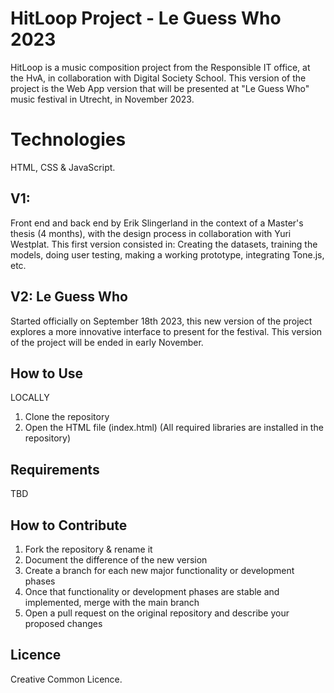 # HitLoop Project - Le Guess Who 2023
HitLoop is a music composition project from the Responsible IT office, at the HvA, in collaboration with Digital Society School. This version of the project is the Web App version that will be presented at "Le Guess Who" music festival in Utrecht, in November 2023.

# Technologies
HTML, CSS & JavaScript.


## V1:
Front end and back end by Erik Slingerland in the context of a Master's thesis (4 months), with the design process in collaboration with Yuri Westplat. 
This first version consisted in: Creating the datasets, training the models, doing user testing, making a working prototype, integrating Tone.js, etc.

## V2: Le Guess Who
Started officially on September 18th 2023, this new version of the project explores a more innovative interface to present for the festival. This version of the project will be ended in early November.

## How to Use
LOCALLY
1. Clone the repository
2. Open the HTML file (index.html)
(All required libraries are installed in the repository)

## Requirements
TBD

## How to Contribute
1. Fork the repository & rename it
2. Document the difference of the new version
3. Create a branch for each new major functionality or development phases
4. Once that functionality or development phases are stable and implemented, merge with the main branch
5. Open a pull request on the original repository and describe your proposed changes

## Licence
Creative Common Licence.

